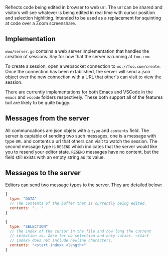 Reflects code being edited in browser to web url. The url can be
shared and visitors will see whatever is being edited in real time
with cursor position and selection highliting. Intended to be used as
a replacement for squinting at code over a Zoom screenshare.

## Implementation

`www/server.go` contains a web server implementation that handles the
creation of sessions. Say for now that the server is running at
`foo.com`.

To create a session, open a websocket connection to
`ws://foo.com/create`. Once the connection has been extablished, the
server will send a json object over the new connection with a URL that
other's can visit to view the session.

There are currently implementations for both Emacs and VSCode in the
`emacs` and `vscode` folders respectively. These both support all of
the features but are likely to be quite buggy.

## Messages from the server

All communcations are json objets with a `type` and `contents`
field. The server is capiable of sending two such messages, one is a
message with type `URL` and contents a url that others can visit to
watch the session. The second message type is `RESEND` which indicates
that the server would like you to resend your editor state. `RESEND`
messages have no content, but the field still exists with an empty
string as its value.

## Messages to the server

Editors can send two message types to the server. They are detailed
below:

```js
{
  type: "DATA"
  // The contents of the buffer that is currently being edited.
  contents: "..."
}
```

```js
{
  type: "SELECTION"
  // The index of the cursor in the file and how long the current
  // selection is. Zero for no selection and only cursor. <start
  // index> does not include newline characters.
  contents: "<start index> <length>"
}
```